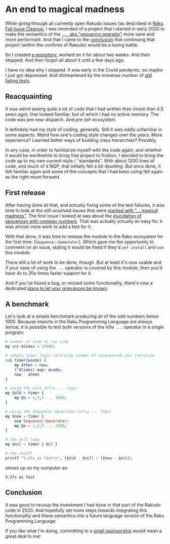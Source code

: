 # An end to magical madness

While going through all currently open Rakudo issues (as described in [Raku Fall Issue Cleanup](https://dev.to/lizmat/raku-fall-issue-cleanup-lkc), I was reminded of a project that I started in early 2020 to make the semantics of the [`...` aka "sequence operator"](https://docs.raku.org/routine/%2E%2E%2E) more sane and more performant.  And that I came to the [conclusion](https://irclogs.raku.org/raku-dev/2020-04-19.html#12:37) that continuing that project (within the confines of Rakudo) would be a losing battle.

So I created [a repository](https://github.com/lizmat/Sequence-Generator), worked on it for about two weeks.  And then stopped.  And then forgot all about it until a few days ago.

I have no idea why I stopped.  It was early in the Covid pandemic, so maybe I just got depressed.  And disheartened by the immense number of [still failing tests](https://github.com/lizmat/Sequence-Generator/blob/main/t/02-exhaustive.rakutest#L335-L457).

## Reacquainting

It was weird seeing quite a lot of code that I had written then (more than 4.5 years ago), that looked familiar, but of which I had no active memory.  The code was pre new-dispatch.  And pre zef-ecosystem.

It definitely had my style of coding, generally.  Still it was oddly unfamiliar in some aspects.  Weird how one's coding style changes over the years.  More experience?  Learned better ways of building class hierarchies?  Possibly.

In any case, in order to familiarize myself with the code again, and whether it would be worthwhile to bring that project to fruition, I decided to bring the code up to my own current style / "standards".  With about 1200 lines of code, and much of it NQP, that initially felt a bit daunting.  But once done, it felt familiar again and some of the concepts that I had been using felt again as the right move forward.

## First release

After having done all that, and actually fixing some of the test failures, it was time to look at the still unsolved issues that were [marked with "... magical madness"](https://github.com/rakudo/rakudo/labels/...%20magical%20madness).  The first issue I looked at was about the [elucidation of sequences with complex numbers](https://github.com/rakudo/rakudo/issues/3344).  That was actually actually an easy fix: it was almost more work to add a test for it.

With that done, it was time to release the module to the Raku ecosystem for the first time: [`Sequence::Generator`].  Which gave me the opportunity to comment on an issue, stating it would be fixed if they'd `zef install` and `use` this module.

There still a lot of work to be done, though.  But at least it's now usable and if your case of using the `...` operator is covered by this module, then you'd have 4x to 20x times faster support for it.

And if you've found a bug, or missed some functionality, there's now a dedicated [place to let your grievances be known](https://github.com/lizmat/Sequence-Generator/issues/new).


## A benchmark
Let's look at a simple benchmark producing all of the odd numbers below 1000.  Because imports in the Raku Programming Language are always lexical, it is possible to test both versions of the infix `...` operator in a single program:
```raku
# number of time to run code
my int $times = 10000;

# simple timer logic returning number of nanoseconds per iteration
sub timer(&code) {
    my $then = now;
    (^$times).map: &code;
    now - $then
}

# using the core infix ... logic
my $old = timer {
    my @a = 1,3,5 ... 1000;
}

# using the Sequence::Generator infix ... logic
my $new = timer {
    use Sequence::Generator;
    my @a = 1,3,5 ... 1000;
}

# the null loop
my $nil = timer { Nil }

# the result
printf "%.2fx as fast\n", ($old - $nil) / ($new - $nil);
```
shows up on my computer as:
```
5.37x as fast
```

## Conclusion
It was good to recoup the investment I had done in that part of the Rakudo code in 2020.  And hopefully set more steps towards integrating this functionality and these semantics into a future language version of the Raku Programming Language.

If you like what I'm doing, committing to a [small sponsorship](https://github.com/sponsors/lizmat/) would mean a great deal to me!
